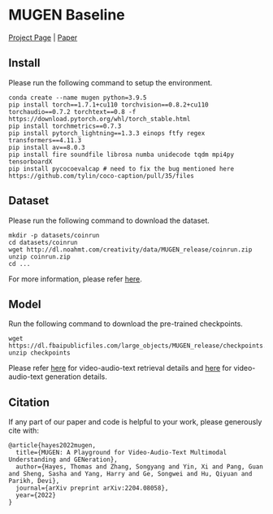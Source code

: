 # MUGEN Baseline

[Project Page](https://mugen-org.github.io/) | [Paper](https://arxiv.org/pdf/2204.08058.pdf)

## Install
Please run the following command to setup the environment.
```
conda create --name mugen python=3.9.5
pip install torch==1.7.1+cu110 torchvision==0.8.2+cu110 torchaudio==0.7.2 torchtext==0.8 -f https://download.pytorch.org/whl/torch_stable.html
pip install torchmetrics==0.7.3
pip install pytorch_lightning==1.3.3 einops ftfy regex transformers==4.11.3
pip install av==8.0.3
pip install fire soundfile librosa numba unidecode tqdm mpi4py tensorboardX
pip install pycocoevalcap # need to fix the bug mentioned here https://github.com/tylin/coco-caption/pull/35/files
```

## Dataset
Please run the following command to download the dataset.
```
mkdir -p datasets/coinrun
cd datasets/coinrun
wget http://dl.noahmt.com/creativity/data/MUGEN_release/coinrun.zip
unzip coinrun.zip
cd ...
```
For more information, please refer [here](https://mugen-org.github.io/download).

## Model

Run the following command to download the pre-trained checkpoints.
```
wget https://dl.fbaipublicfiles.com/large_objects/MUGEN_release/checkpoints.zip
unzip checkpoints
```
Please refer [here](retrieval/README.md) for video-audio-text retrieval details and [here](generation/README.md) for video-audio-text generation details.

## Citation
If any part of our paper and code is helpful to your work, please generously cite with:
```
@article{hayes2022mugen,
  title={MUGEN: A Playground for Video-Audio-Text Multimodal Understanding and GENeration},
  author={Hayes, Thomas and Zhang, Songyang and Yin, Xi and Pang, Guan and Sheng, Sasha and Yang, Harry and Ge, Songwei and Hu, Qiyuan and Parikh, Devi},
  journal={arXiv preprint arXiv:2204.08058},
  year={2022}
}
```
